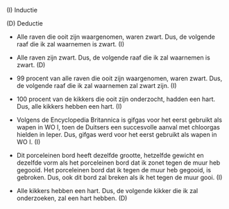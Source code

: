(I) Inductie 

(D) Deductie

* Alle raven die ooit zijn waargenomen, waren zwart. Dus, de volgende raaf die ik zal waarnemen is zwart. (I)

* Alle raven zijn zwart. Dus, de volgende raaf die ik zal waarnemen is zwart. (D)

* 99 procent van alle raven die ooit zijn waargenomen, waren zwart. Dus, de volgende raaf die ik zal waarnemen zal zwart zijn. (I)

* 100 procent van de kikkers die ooit zijn onderzocht, hadden een hart. Dus, alle kikkers hebben een hart. (I)

* Volgens de Encyclopedia Britannica is gifgas voor het eerst gebruikt als wapen in WO I, toen de Duitsers een succesvolle aanval met chloorgas hielden in Ieper. Dus, gifgas werd voor het eerst gebruikt als wapen in WO I. (I)

* Dit porceleinen bord heeft dezelfde grootte, hetzelfde gewicht en dezelfde vorm als het porceleinen bord dat ik zonet tegen de muur heb gegooid. Het porceleinen bord dat ik tegen de muur heb gegooid, is gebroken. Dus, ook dit bord zal breken als ik het tegen de muur gooi. (I)

* Alle kikkers hebben een hart. Dus, de volgende kikker die ik zal onderzoeken, zal een hart hebben. (D)
